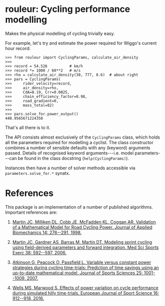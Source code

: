 # rouleur: Cycling performance modelling

Makes the physical modelling of cycling trivially easy.

For example, let's try and estimate the power required for Wiggo's current hour record:

```pycon
>>> from rouleur import CyclingParams, calculate_air_density
>>>
>>> record = 54.526          # km/h
>>> record *= 1000 / 60**2   # m/s
>>> rho = calculate_air_density(30, 777, 0.6)  # about right
>>> pars = CyclingParams(
>>>     rider_velocity=record,
>>>     air_density=rho,
>>>     CdA=0.19, Crr=0.0025, 
>>>     chain_efficiency_factor=0.98,
>>>     road_gradient=0,
>>>     mass_total=82)
>>>     
>>> pars.solve_for.power_output()
440.9565671224358
```

That's all there is to it. 

The API consists almost exclusively of the `CyclingParams` class, which holds all the parameters required for modelling a cyclist. The class constructor combines a number of sensible defaults with any (keyword) arguments passed. Details of recognised keyword arguments---i.e. model parameters---can be found in the class docstring (`help(CyclingParams)`).

Instances then have a number of solver methods accessible via `parameters.solve_for.*` synatx. 

# References

This package is an implementation of a number of published algorithms. Important references are:

1. [Martin JC, Milliken DL, Cobb JE, McFadden KL, Coggan AR. Validation of a Mathematical Model for Road Cycling Power. Journal of Applied Biomechanics 14: 276--291, 1998.](http://journals.humankinetics.com/doi/10.1123/jab.14.3.276)

2. [Martin JC, Gardner AS, Barras M, Martin DT. Modeling sprint cycling using field-derived parameters and forward integration. Med Sci Sports Exerc 38: 592--597, 2006.](https://www.ncbi.nlm.nih.gov/pubmed/16540850)

3. [Atkinson G, Peacock O, Passfield L. Variable versus constant power strategies during cycling time-trials: Prediction of time savings using an up-to-date mathematical model. Journal of Sports Sciences 25: 1001--1009, 2007.](https://www.ncbi.nlm.nih.gov/pubmed/17497402)

4. [Wells MS, Marwood S. Effects of power variation on cycle performance during simulated hilly time-trials. European Journal of Sport Science 16: 912--918, 2016.](https://www.ncbi.nlm.nih.gov/pubmed/26949050)
